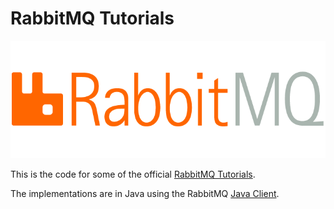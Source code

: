 # RabbitMQ Tutorials

![RabbitMQ Logo](rabbitmq.png)

This is the code for some of the official [RabbitMQ Tutorials](http://www.rabbitmq.com/getstarted.html).

The implementations are in Java using the RabbitMQ [Java Client](http://www.rabbitmq.com/java-client.html).
